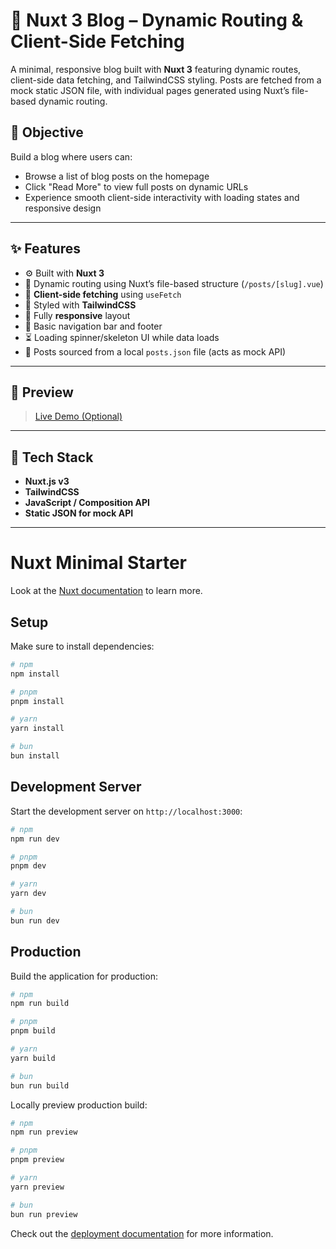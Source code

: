 
# 📝 Nuxt 3 Blog – Dynamic Routing & Client-Side Fetching

A minimal, responsive blog built with **Nuxt 3** featuring dynamic routes, client-side data fetching, and TailwindCSS styling. Posts are fetched from a mock static JSON file, with individual pages generated using Nuxt’s file-based dynamic routing.

## 🚀 Objective

Build a blog where users can:
- Browse a list of blog posts on the homepage
- Click "Read More" to view full posts on dynamic URLs
- Experience smooth client-side interactivity with loading states and responsive design

---

## ✨ Features

- ⚙️ Built with **Nuxt 3**
- 📄 Dynamic routing using Nuxt’s file-based structure (`/posts/[slug].vue`)
- 🔄 **Client-side fetching** using `useFetch`
- 🎨 Styled with **TailwindCSS**
- 📱 Fully **responsive** layout
- 🧭 Basic navigation bar and footer
- ⏳ Loading spinner/skeleton UI while data loads
- 🧩 Posts sourced from a local `posts.json` file (acts as mock API)

---

## 📸 Preview

> [Live Demo (Optional)](https://nuxtblogapp.netlify.app/)



---

## 🧰 Tech Stack

- **Nuxt.js v3**
- **TailwindCSS**
- **JavaScript / Composition API**
- **Static JSON for mock API**

---

# Nuxt Minimal Starter

Look at the [Nuxt documentation](https://nuxt.com/docs/getting-started/introduction) to learn more.

## Setup

Make sure to install dependencies:

```bash
# npm
npm install

# pnpm
pnpm install

# yarn
yarn install

# bun
bun install
```

## Development Server

Start the development server on `http://localhost:3000`:

```bash
# npm
npm run dev

# pnpm
pnpm dev

# yarn
yarn dev

# bun
bun run dev
```

## Production

Build the application for production:

```bash
# npm
npm run build

# pnpm
pnpm build

# yarn
yarn build

# bun
bun run build
```

Locally preview production build:

```bash
# npm
npm run preview

# pnpm
pnpm preview

# yarn
yarn preview

# bun
bun run preview
```

Check out the [deployment documentation](https://nuxt.com/docs/getting-started/deployment) for more information.

